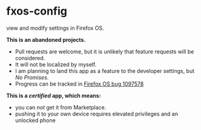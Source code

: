 fxos-config
===========

view and modify settings in Firefox OS.

**This is an abandoned projects.**

* Pull requests are welcome, but it is unlikely that feature requests will be considered.
* It will not be localized by myself.
* I am planning to land this app as a feature to the developer settings, but 
 *No Promises*.
* Progress can be tracked in  [Firefox OS bug 1097578](https://bugzilla.mozilla.org/show_bug.cgi?id=1097578)

**This is a *certified* app, which means:**

* you can *not* get it from Marketplace.
* pushing it to your own device requires elevated privileges and an unlocked phone

